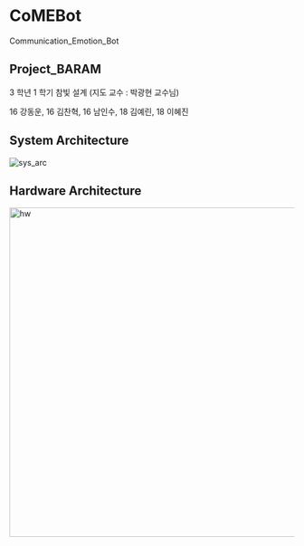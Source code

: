 ﻿# CoMEBot

Communication_Emotion_Bot


## Project_BARAM

3 학년 1 학기 참빛 설계 (지도 교수 : 박광현 교수님)

16 강동운, 16 김찬혁, 16 남인수, 18 김예린, 18 이혜진



## System Architecture

![sys_arc](https://user-images.githubusercontent.com/52673977/73717132-40538480-475c-11ea-8513-fb641a1aa128.png)



## Hardware Architecture
<img width="582" alt="hw" src="https://user-images.githubusercontent.com/52673977/77333956-83e36b80-6d67-11ea-809c-83a00d6180e6.png">

